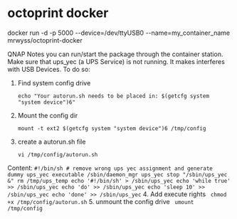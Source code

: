 # octoprint docker

docker run -d -p 5000 --device=/dev/ttyUSB0 --name=my_container_name mrwyss/octoprint-docker



QNAP Notes
you can run/start the package through the container station. Make sure that ups_yec (a UPS Service) is not running. It makes interferes with USB Devices. To do so:

1. Find system config drive
	``` 
	echo "Your autorun.sh needs to be placed in: $(getcfg system "system device")6"
	```
2. Mount the config dir
	```
	mount -t ext2 $(getcfg system "system device")6 /tmp/config
	```
3. create a autorun.sh file
	```
	vi /tmp/config/autorun.sh
	```
Content: 
	```
	#!/bin/sh
	# remove wrong ups yec assignment and generate dummy ups_yec executable
	/sbin/daemon_mgr ups_yec stop "/sbin/ups_yec &"
	rm /tmp/ups_temp
	echo '#!/bin/sh' > /sbin/ups_yec
	echo 'while true' >> /sbin/ups_yec
	echo 'do' >> /sbin/ups_yec
	echo 'sleep 10' >> /sbin/ups_yec
	echo 'done' >> /sbin/ups_yec
	```
4. Add execute rights
	``` 
	chmod +x /tmp/config/autorun.sh
	```
5. unmount the config drive
	``` 
	umount /tmp/config
	```